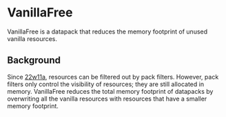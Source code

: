 # VanillaFree

VanillaFree is a datapack that reduces the memory footprint of unused vanilla resources.

## Background

Since [22w11a](https://www.minecraft.net/article/minecraft-snapshot-22w11a), resources can be filtered out by pack
filters. However, pack filters only control the visibility of resources; they are still allocated in memory. VanillaFree
reduces the total memory footprint of datapacks by overwriting all the vanilla resources with resources that have a
smaller memory footprint.
